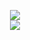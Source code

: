 <p align="center">
  <img src="https://skillicons.dev/icons?i=blender,godot,figma,gamemakerstudio,haxeflixel,robloxstudio,unity,unreal,vscode">
  <br>
  <img src="https://skillicons.dev/icons?i=lua,py,cs,cpp,java,html,css,js,ts">
</p>
